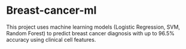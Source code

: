 # Breast-cancer-ml
This project uses machine learning models (Logistic Regression, SVM, Random Forest) to predict breast cancer diagnosis with up to 96.5% accuracy using clinical cell features.
